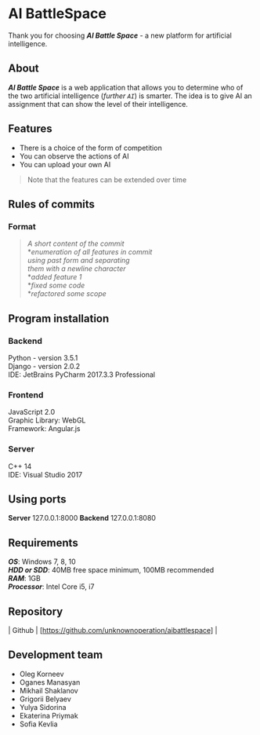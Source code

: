 
AI BattleSpace
=================

Thank you for choosing ***AI Battle Space*** - a new platform for artificial intelligence.

About
-----
***AI Battle Space*** is a web application that allows you to determine who of the two 
artificial intelligence (*further `AI`*) is smarter. The idea is to give AI an assignment 
that can show the level of their intelligence.

Features
--------
- There is a choice of the form of competition
- You can observe the actions of AI
- You can upload your own AI

>Note that the features can be extended over time

Rules of commits
----------------
### Format

>*A short content of the commit*  
**enumeration of all features in commit*  
*using past form and separating*   
*them with a newline character*  
**added feature 1*  
**fixed some code*  
**refactored some scope*  

Program installation
-------------------------
### Backend
Python -  version 3.5.1    
Django - version 2.0.2  
IDE: JetBrains PyCharm 2017.3.3 Professional   

### Frontend
JavaScript 2.0     
Graphic Library: WebGL    
Framework: Angular.js    

### Server
С++ 14    
IDE:  Visual Studio 2017    

Using ports
----------
**Server** 127.0.0.1:8000
**Backend** 127.0.0.1:8080

Requirements
-----------------
***OS***: Windows 7, 8, 10  
***HDD or SDD***: 40MB free space minimum, 100MB recommended  
***RAM***: 1GB  
***Processor***: Intel Core i5, i7  

Repository
----------
| Github | [https://github.com/unknownoperation/aibattlespace] |

Development team
----------------
- Oleg Korneev
- Oganes Manasyan
- Mikhail Shaklanov
- Grigorii Belyaev
- Yulya Sidorina
- Ekaterina Priymak 
- Sofia Kevlia


